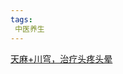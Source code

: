 ```yaml
---
tags:
 中医养生
---
```

[天麻+川穹，治疗头疼头晕](https://drive.google.com/file/d/1MH_utHn8TRfRyRTKxuR_duXj6aqtvpDi/view?usp=drivesdk)
